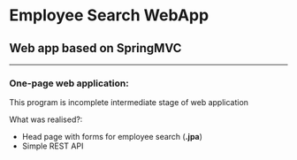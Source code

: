 # Employee Search WebApp
## Web app based on SpringMVC
_______________________________________
### One-page web application:
This program is incomplete intermediate stage of web application

What was realised?:
* Head page with forms for employee search (**.jpa**)
* Simple REST API
